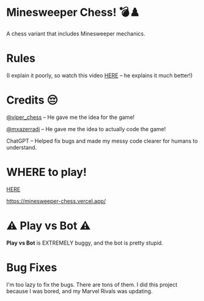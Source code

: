# Minesweeper Chess! 💣♟️

A chess variant that includes Minesweeper mechanics.

# Rules
(I explain it poorly, so watch this video [HERE](https://www.tiktok.com/@viper_chess/video/7474859288641539371) – he explains it much better!)

# Credits 😔
[@viper_chess](https://www.tiktok.com/@viper_chess) – He gave me the idea for the game!

[@mxazerradj](https://www.tiktok.com/@mxazerradj) – He gave me the idea to actually code the game!

ChatGPT – Helped fix bugs and made my messy code clearer for humans to understand.

# WHERE to play!
[HERE](https://minesweeper-chess.vercel.app/)

https://minesweeper-chess.vercel.app/

# ⚠️ Play vs Bot ⚠️
**Play vs Bot** is EXTREMELY buggy, and the bot is pretty stupid.

# Bug Fixes
I'm too lazy to fix the bugs. There are tons of them. I did this project because I was bored, and my Marvel Rivals was updating.
